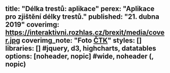 title: "Délka trestů: aplikace"
perex: "Aplikace pro zjištění délky trestů."
published: "21. dubna 2019"
coverimg: https://interaktivni.rozhlas.cz/brexit/media/cover.jpg
coverimg_note: "Foto <a href='#'>ČTK</a>"
styles: []
libraries: [] #jquery, d3, highcharts, datatables
options: [noheader, nopic] #wide, noheader (, nopic)
---
<div id="trestapp"></div>
